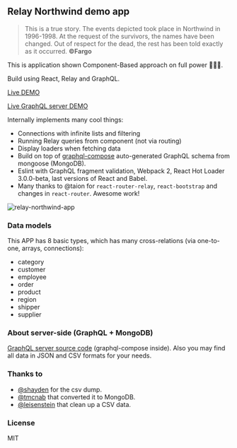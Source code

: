 ## Relay Northwind demo app

> This is a true story. The events depicted took place in Northwind in 1996-1998. At the request of the survivors, the names have been changed. Out of respect for the dead, the rest has been told exactly as it occurred.
> **©Fargo**

This is application shown Component-Based approach on full power 💪💪💪.

Build using React, Relay and GraphQL.

[Live DEMO](https://nodkz.github.io/relay-northwind/)

[Live GraphQL server DEMO](http://graphql-compose.herokuapp.com/northwind/)

Internally implements many cool things:
- Connections with infinite lists and filtering
- Running Relay queries from component (not via routing)
- Display loaders when fetching data
- Build on top of [graphql-compose](https://github.com/nodkz/graphql-compose) auto-generated GraphQL schema from mongoose (MongoDB).
- Eslint with GraphQL fragment validation, Webpack 2, React Hot Loader 3.0.0-beta, last versions of React and Babel.
- Many thanks to @taion for `react-router-relay`, `react-bootstrap` and changes in `react-router`. Awesome work!

![relay-northwind-app](https://cloud.githubusercontent.com/assets/1946920/18013918/488e6830-6be2-11e6-84b6-884c8ab971ac.gif)

### Data models
This APP has 8 basic types, which has many cross-relations (via one-to-one, arrays, connections):
- category
- customer
- employee
- order
- product
- region
- shipper
- supplier


### About server-side (GraphQL + MongoDB)
[GraphQL server source code](https://github.com/nodkz/graphql-compose-examples/tree/master/examples/northwind) (graphql-compose inside). Also you may find all data in JSON and CSV formats for your needs.


### Thanks to
- [@shayden](https://github.com/shayden) for the csv dump.
- [@tmcnab](https://github.com/tmcnab/northwind-mongo) that converted it to MongoDB.
- [@leisenstein](https://github.com/leisenstein/northwind-mongo) that clean up a CSV data.

### License
MIT
